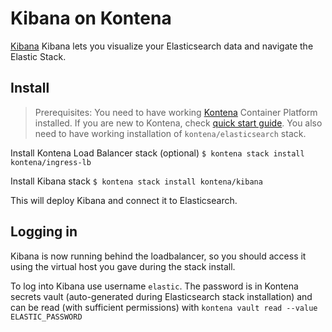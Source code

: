 # Kibana on Kontena

[Kibana](https://www.elastic.co/products/kibana) Kibana lets you visualize your Elasticsearch data and navigate the Elastic Stack.

## Install

> Prerequisites: You need to have working [Kontena](http://www.kontena.io) Container Platform installed. If you are new to Kontena, check [quick start guide](http://www.kontena.io/docs/getting-started/quick-start). You also need to have working installation of `kontena/elasticsearch` stack.

Install Kontena Load Balancer stack (optional)
`$ kontena stack install kontena/ingress-lb`

Install Kibana stack
`$ kontena stack install kontena/kibana`

This will deploy Kibana and connect it to Elasticsearch.


## Logging in

Kibana is now running behind the loadbalancer, so you should access it using the virtual host you gave during the stack install.

To log into Kibana use username `elastic`. The password is in Kontena secrets vault (auto-generated during Elasticsearch stack installation) and can be read (with sufficient permissions) with `kontena vault read --value ELASTIC_PASSWORD`
